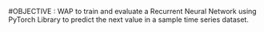#OBJECTIVE : WAP to train and evaluate a Recurrent Neural Network using PyTorch Library to predict the next value in a sample time series dataset.
